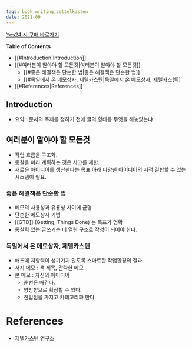 ```yaml
---
tags: book,writing,zettelkasten
date: 2021-09
---
```


[Yes24 시 구매 바로가기](http://www.yes24.com/Product/Goods/99475214)

**Table of Contents**

- [[#Introduction|Introduction]]
- [[#여러분이 알야야 할 모든것|여러분이 알야야 할 모든것]]
  - [[#좋은 해결책은 단순한 법|좋은 해결책은 단순한 법]]
  - [[#독일에서 온 메모상자, 제텔카스텐|독일에서 온 메모상자, 제텔카스텐]]
- [[#References|References]]

## Introduction

- 요약 : 문서의 주제를 정하기 전에 글의 형태를 무엇을 해놓았는냐

## 여러분이 알야야 할 모든것

- 작업 흐름을 구조화.
- 통찰을 미리 계획하는 것은 사고를 제한.
- 새로운 아이디어를 생산한다는 목표 아래 다양한 아이디어의 지적 결합할 수 있는 시스템이 필요.

### 좋은 해결책은 단순한 법

- 메모의 사용성과 유용성 사이에 균형
- 단순한 메모상자 기법
- [[GTD]] (Getting, Things Done) 는 목표가 명확
- 통찰력 있는 글쓰기는 더 열린 구조로 작성이 되어야 한다.

### 독일에서 온 메모상자, 제텔카스텐

- 애초에 저항력이 생기기지 않도록 스마트한 작업환경의 결과
- 서지 메모 : 책 제목, 간략한 메모
- 본 메모 : 자신의 아이디어
  - 순번은 매긴다.
  - 양방향으로 확장할 수 있다.
  - 진입점을 가지고 카테고리화 한다.

# References

- [제텔카스텐 연구소](https://www.zklab.kr/)
